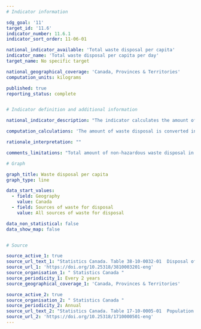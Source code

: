 ```yaml
---
# Indicator information

sdg_goal: '11'
target_id: '11.6'
indicator_number: 11.6.1
indicator_sort_order: 11-06-01

national_indicator_available: 'Total waste disposal per capita'
indicator_name: 'Total waste disposal per capita per day'
target_name: No specific target

national_geographical_coverage: 'Canada, Provinces & Territories'
computation_units: kilograms

published: true
reporting_status: complete


# Indicator definition and additional information

national_indicator_description: "The indicator calculates the amount of waste disposal (in kg) per capita by residential and non-residential sources."

computation_calculations: 'The amount of waste disposal is converted in kilograms and divided by the population estimates to obtain an amount per capita.'

rationale_interpretation: ""

comments_limitations: "Total amount of non-hazardous waste disposal in public and private waste disposal facilities includes waste that is exported out of the source province or out of the country for disposal. This does not include waste disposal in hazardous waste disposal facilities or waste managed by the waste generator on site."

# Graph

graph_title: Waste disposal per capita
graph_type: line

data_start_values:
  - field: Geography
    value: Canada
  - field: Sources of waste for disposal
    value: All sources of waste for disposal

data_non_statistical: false
data_show_map: false


# Source

source_active_1: true
source_url_text_1: "Statistics Canada. Table 38-10-0032-01  Disposal of waste, by source"
source_url_1: 'https://doi.org/10.25318/3810003201-eng'
source_organisation_1: " Statistics Canada "
source_periodicity_1: Every 2 years
source_geographical_coverage_1: 'Canada, Provinces & Territories'

source_active_2: true
source_organisation_2: " Statistics Canada "
source_periodicity_2: Annual
source_url_text_2: "Statistics Canada. Table 17-10-0005-01  Population estimates on July 1st, by age and sex"
source_url_2: 'https://doi.org/10.25318/1710000501-eng'
---
```


